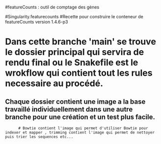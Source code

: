 #featureCounts : outil de comptage des gènes

#Singularity.featurecounts 
#Recette pour construire le conteneur de featureCounts version 1.4.6-p3


# Dans cette branche 'main' se trouve le dossier principal qui servira de rendu final ou le Snakefile est le wrokflow qui contient tout les rules necessaire au procédé.
## Chaque dossier contient une image a la base travaillé individuellement dans une autre branche pour une création et un test plus facile. 
          # Bowtie contient l'image qui permet d'utiliser Bowtie pour indexer et mapper , trimming contient l'image qui permet de nettoyer puis trier les sequences etc...


